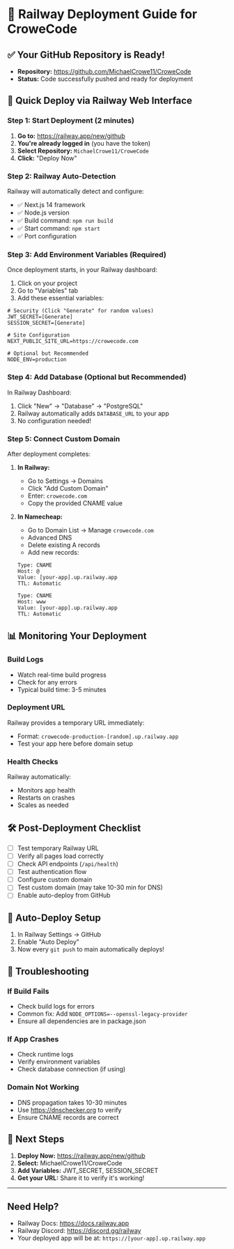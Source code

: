 # 🚂 Railway Deployment Guide for CroweCode

## ✅ Your GitHub Repository is Ready!
- **Repository:** https://github.com/MichaelCrowe11/CroweCode
- **Status:** Code successfully pushed and ready for deployment

## 🚀 Quick Deploy via Railway Web Interface

### Step 1: Start Deployment (2 minutes)
1. **Go to:** https://railway.app/new/github
2. **You're already logged in** (you have the token)
3. **Select Repository:** `MichaelCrowe11/CroweCode`
4. **Click:** "Deploy Now"

### Step 2: Railway Auto-Detection
Railway will automatically detect and configure:
- ✅ Next.js 14 framework
- ✅ Node.js version
- ✅ Build command: `npm run build`
- ✅ Start command: `npm start`
- ✅ Port configuration

### Step 3: Add Environment Variables (Required)
Once deployment starts, in your Railway dashboard:

1. Click on your project
2. Go to "Variables" tab
3. Add these essential variables:

```env
# Security (Click "Generate" for random values)
JWT_SECRET=[Generate]
SESSION_SECRET=[Generate]

# Site Configuration
NEXT_PUBLIC_SITE_URL=https://crowecode.com

# Optional but Recommended
NODE_ENV=production
```

### Step 4: Add Database (Optional but Recommended)
In Railway Dashboard:
1. Click "New" → "Database" → "PostgreSQL"
2. Railway automatically adds `DATABASE_URL` to your app
3. No configuration needed!

### Step 5: Connect Custom Domain
After deployment completes:

1. **In Railway:**
   - Go to Settings → Domains
   - Click "Add Custom Domain"
   - Enter: `crowecode.com`
   - Copy the provided CNAME value

2. **In Namecheap:**
   - Go to Domain List → Manage `crowecode.com`
   - Advanced DNS
   - Delete existing A records
   - Add new records:

   ```
   Type: CNAME
   Host: @
   Value: [your-app].up.railway.app
   TTL: Automatic

   Type: CNAME
   Host: www
   Value: [your-app].up.railway.app
   TTL: Automatic
   ```

## 📊 Monitoring Your Deployment

### Build Logs
- Watch real-time build progress
- Check for any errors
- Typical build time: 3-5 minutes

### Deployment URL
Railway provides a temporary URL immediately:
- Format: `crowecode-production-[random].up.railway.app`
- Test your app here before domain setup

### Health Checks
Railway automatically:
- Monitors app health
- Restarts on crashes
- Scales as needed

## 🛠️ Post-Deployment Checklist

- [ ] Test temporary Railway URL
- [ ] Verify all pages load correctly
- [ ] Check API endpoints (`/api/health`)
- [ ] Test authentication flow
- [ ] Configure custom domain
- [ ] Test custom domain (may take 10-30 min for DNS)
- [ ] Enable auto-deploy from GitHub

## 📱 Auto-Deploy Setup

1. In Railway Settings → GitHub
2. Enable "Auto Deploy"
3. Now every `git push` to main automatically deploys!

## 🔧 Troubleshooting

### If Build Fails
- Check build logs for errors
- Common fix: Add `NODE_OPTIONS=--openssl-legacy-provider`
- Ensure all dependencies are in package.json

### If App Crashes
- Check runtime logs
- Verify environment variables
- Check database connection (if using)

### Domain Not Working
- DNS propagation takes 10-30 minutes
- Use https://dnschecker.org to verify
- Ensure CNAME records are correct

## 🎯 Next Steps

1. **Deploy Now:** https://railway.app/new/github
2. **Select:** MichaelCrowe11/CroweCode
3. **Add Variables:** JWT_SECRET, SESSION_SECRET
4. **Get your URL:** Share it to verify it's working!

---

## Need Help?
- Railway Docs: https://docs.railway.app
- Railway Discord: https://discord.gg/railway
- Your deployed app will be at: `https://[your-app].up.railway.app`